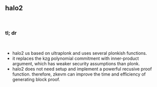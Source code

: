 ## halo2

<br>

### tl; dr

<br>

* halo2 us based on ultraplonk and uses several plonkish functions.
* it replaces the kzg polynomial commitment with inner-product argument, which has weaker security assumptions than plonk.
* halo2 does not need setup and implement a powerful recusive proof function. therefore, zkevm can improve the time and efficiency of generating block proof.
